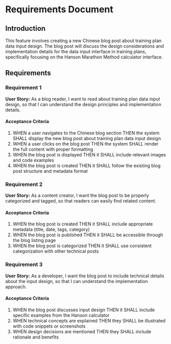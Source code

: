 # Requirements Document

## Introduction

This feature involves creating a new Chinese blog post about training plan data input design. The blog post will discuss the design considerations and implementation details for the data input interface in training plans, specifically focusing on the Hanson Marathon Method calculator interface.

## Requirements

### Requirement 1

**User Story:** As a blog reader, I want to read about training plan data input design, so that I can understand the design principles and implementation details.

#### Acceptance Criteria

1. WHEN a user navigates to the Chinese blog section THEN the system SHALL display the new blog post about training plan data input design
2. WHEN a user clicks on the blog post THEN the system SHALL render the full content with proper formatting
3. WHEN the blog post is displayed THEN it SHALL include relevant images and code examples
4. WHEN the blog post is created THEN it SHALL follow the existing blog post structure and metadata format

### Requirement 2

**User Story:** As a content creator, I want the blog post to be properly categorized and tagged, so that readers can easily find related content.

#### Acceptance Criteria

1. WHEN the blog post is created THEN it SHALL include appropriate metadata (title, date, tags, category)
2. WHEN the blog post is published THEN it SHALL be accessible through the blog listing page
3. WHEN the blog post is categorized THEN it SHALL use consistent categorization with other technical posts

### Requirement 3

**User Story:** As a developer, I want the blog post to include technical details about the input design, so that I can understand the implementation approach.

#### Acceptance Criteria

1. WHEN the blog post discusses input design THEN it SHALL include specific examples from the Hanson calculator
2. WHEN technical concepts are explained THEN they SHALL be illustrated with code snippets or screenshots
3. WHEN design decisions are mentioned THEN they SHALL include rationale and benefits